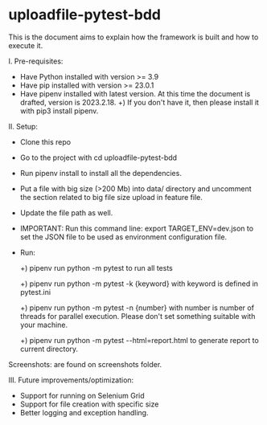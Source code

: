# uploadfile-pytest-bdd

This is the document aims to explain how the framework is built and how to execute it.

I. Pre-requisites:
- Have Python installed with version >= 3.9
- Have pip installed with version >= 23.0.1
- Have pipenv installed with latest version. At this time the document is drafted, version is 2023.2.18.
  +) If you don't have it, then please install it with pip3 install pipenv.


II. Setup:
- Clone this repo
- Go to the project with cd uploadfile-pytest-bdd
- Run pipenv install to install all the dependencies.
- Put a file with big size (>200 Mb) into data/ directory and uncomment the section related to big file size upload in feature file.
- Update the file path as well.
- IMPORTANT: Run this command line: export TARGET_ENV=dev.json to set the JSON file to be used as environment configuration file.
- Run:

  +) pipenv run python -m pytest to run all tests
  
  +) pipenv run python -m pytest -k {keyword} with keyword is defined in pytest.ini
  
  +) pipenv run python -m pytest -n {number} with number is number of threads for parallel execution. Please don't set something suitable with your machine.
  
  +) pipenv run python -m pytest --html=report.html to generate report to current directory.
  
Screenshots: are found on screenshots folder.

III. Future improvements/optimization:
- Support for running on Selenium Grid
- Support for file creation with specific size
- Better logging and exception handling.
  
